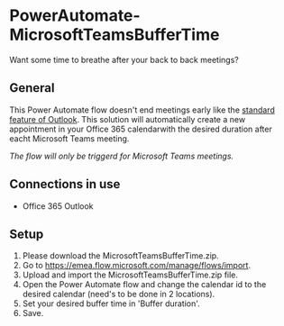 # PowerAutomate-MicrosoftTeamsBufferTime
Want some time to breathe after your back to back meetings?

## General
This Power Automate flow doesn't end meetings early like the [standard feature of Outlook](https://support.microsoft.com/en-us/office/schedule-a-meeting-with-other-people-5c9877bc-ab91-4a7c-99fb-b0b68d7ea94f). This solution will automatically create a new appointment in your Office 365 calendarwith the desired duration after eacht Microsoft Teams meeting.

_The flow will only be triggerd for Microsoft Teams meetings._

## Connections in use
* Office 365 Outlook

## Setup
1. Please download the MicrosoftTeamsBufferTime.zip.
2. Go to https://emea.flow.microsoft.com/manage/flows/import.
3. Upload and import the MicrosoftTeamsBufferTime.zip file.
4. Open the Power Automate flow and change the calendar id to the desired calendar (need's to be done in 2 locations).
5. Set your desired buffer time in 'Buffer duration'.
6. Save.
